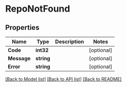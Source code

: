 # RepoNotFound

## Properties
Name | Type | Description | Notes
------------ | ------------- | ------------- | -------------
**Code** | **int32** |  | [optional] 
**Message** | **string** |  | [optional] 
**Error** | **string** |  | [optional] 

[[Back to Model list]](../README.md#documentation-for-models) [[Back to API list]](../README.md#documentation-for-api-endpoints) [[Back to README]](../README.md)


